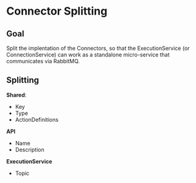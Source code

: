 # Connector Splitting

## Goal

Split the implentation of the Connectors, so that the ExecutionService (or ConnectionService) can work as a standalone micro-service that communicates via RabbitMQ.

## Splitting

**Shared**:

- Key
- Type
- ActionDefinitions

**API**

- Name
- Description

**ExecutionService**

- Topic
